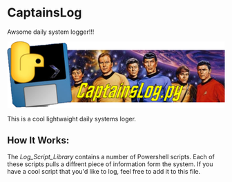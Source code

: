 # CaptainsLog
Awsome daily system logger!!!

![](Image/CaptainsLogLogo.png)

This is a cool lightwaight daily systems loger. 

## How It Works: ##

The *Log_Script_Library* contains a number of Powershell scripts. Each of these scripts pulls a diffrent piece of information form the system. If you have a cool script that you'd like to log, feel free to add it to this file.

